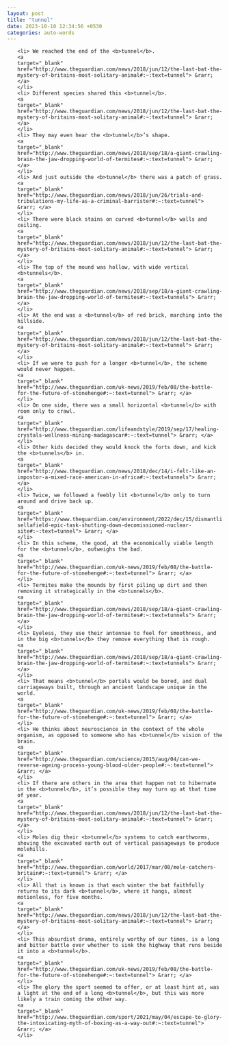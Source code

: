 ```yaml
---
layout: post
title: "tunnel"
date: 2023-10-10 12:34:56 +0530
categories: auto-words
---
```

<ol>

    <li> We reached the end of the <b>tunnel</b>.
    <a 
    target="_blank" 
    href="http://www.theguardian.com/news/2018/jun/12/the-last-bat-the-mystery-of-britains-most-solitary-animal#:~:text=tunnel"> &rarr; </a>
    </li>
    <li> Different species shared this <b>tunnel</b>.
    <a 
    target="_blank" 
    href="http://www.theguardian.com/news/2018/jun/12/the-last-bat-the-mystery-of-britains-most-solitary-animal#:~:text=tunnel"> &rarr; </a>
    </li>
    <li> They may even hear the <b>tunnel</b>’s shape.
    <a 
    target="_blank" 
    href="http://www.theguardian.com/news/2018/sep/18/a-giant-crawling-brain-the-jaw-dropping-world-of-termites#:~:text=tunnel"> &rarr; </a>
    </li>
    <li> And just outside the <b>tunnel</b> there was a patch of grass.
    <a 
    target="_blank" 
    href="http://www.theguardian.com/news/2018/jun/26/trials-and-tribulations-my-life-as-a-criminal-barrister#:~:text=tunnel"> &rarr; </a>
    </li>
    <li> There were black stains on curved <b>tunnel</b> walls and ceiling.
    <a 
    target="_blank" 
    href="http://www.theguardian.com/news/2018/jun/12/the-last-bat-the-mystery-of-britains-most-solitary-animal#:~:text=tunnel"> &rarr; </a>
    </li>
    <li> The top of the mound was hollow, with wide vertical <b>tunnels</b>.
    <a 
    target="_blank" 
    href="http://www.theguardian.com/news/2018/sep/18/a-giant-crawling-brain-the-jaw-dropping-world-of-termites#:~:text=tunnels"> &rarr; </a>
    </li>
    <li> At the end was a <b>tunnel</b> of red brick, marching into the hillside.
    <a 
    target="_blank" 
    href="http://www.theguardian.com/news/2018/jun/12/the-last-bat-the-mystery-of-britains-most-solitary-animal#:~:text=tunnel"> &rarr; </a>
    </li>
    <li> If we were to push for a longer <b>tunnel</b>, the scheme would never happen.
    <a 
    target="_blank" 
    href="http://www.theguardian.com/uk-news/2019/feb/08/the-battle-for-the-future-of-stonehenge#:~:text=tunnel"> &rarr; </a>
    </li>
    <li> On one side, there was a small horizontal <b>tunnel</b> with room only to crawl.
    <a 
    target="_blank" 
    href="http://www.theguardian.com/lifeandstyle/2019/sep/17/healing-crystals-wellness-mining-madagascar#:~:text=tunnel"> &rarr; </a>
    </li>
    <li> Other kids decided they would knock the forts down, and kick the <b>tunnels</b> in.
    <a 
    target="_blank" 
    href="http://www.theguardian.com/news/2018/dec/14/i-felt-like-an-impostor-a-mixed-race-american-in-africa#:~:text=tunnels"> &rarr; </a>
    </li>
    <li> Twice, we followed a feebly lit <b>tunnel</b> only to turn around and drive back up.
    <a 
    target="_blank" 
    href="https://www.theguardian.com/environment/2022/dec/15/dismantling-sellafield-epic-task-shutting-down-decomissioned-nuclear-site#:~:text=tunnel"> &rarr; </a>
    </li>
    <li> In this scheme, the good, at the economically viable length for the <b>tunnel</b>, outweighs the bad.
    <a 
    target="_blank" 
    href="http://www.theguardian.com/uk-news/2019/feb/08/the-battle-for-the-future-of-stonehenge#:~:text=tunnel"> &rarr; </a>
    </li>
    <li> Termites make the mounds by first piling up dirt and then removing it strategically in the <b>tunnels</b>.
    <a 
    target="_blank" 
    href="http://www.theguardian.com/news/2018/sep/18/a-giant-crawling-brain-the-jaw-dropping-world-of-termites#:~:text=tunnels"> &rarr; </a>
    </li>
    <li> Eyeless, they use their antennae to feel for smoothness, and in the big <b>tunnels</b> they remove everything that is rough.
    <a 
    target="_blank" 
    href="http://www.theguardian.com/news/2018/sep/18/a-giant-crawling-brain-the-jaw-dropping-world-of-termites#:~:text=tunnels"> &rarr; </a>
    </li>
    <li> That means <b>tunnel</b> portals would be bored, and dual carriageways built, through an ancient landscape unique in the world.
    <a 
    target="_blank" 
    href="http://www.theguardian.com/uk-news/2019/feb/08/the-battle-for-the-future-of-stonehenge#:~:text=tunnel"> &rarr; </a>
    </li>
    <li> He thinks about neuroscience in the context of the whole organism, as opposed to someone who has <b>tunnel</b> vision of the brain.
    <a 
    target="_blank" 
    href="http://www.theguardian.com/science/2015/aug/04/can-we-reverse-ageing-process-young-blood-older-people#:~:text=tunnel"> &rarr; </a>
    </li>
    <li> If there are others in the area that happen not to hibernate in the <b>tunnel</b>, it’s possible they may turn up at that time of year.
    <a 
    target="_blank" 
    href="http://www.theguardian.com/news/2018/jun/12/the-last-bat-the-mystery-of-britains-most-solitary-animal#:~:text=tunnel"> &rarr; </a>
    </li>
    <li> Moles dig their <b>tunnel</b> systems to catch earthworms, shoving the excavated earth out of vertical passageways to produce molehills.
    <a 
    target="_blank" 
    href="http://www.theguardian.com/world/2017/mar/08/mole-catchers-britain#:~:text=tunnel"> &rarr; </a>
    </li>
    <li> All that is known is that each winter the bat faithfully returns to its dark <b>tunnel</b>, where it hangs, almost motionless, for five months.
    <a 
    target="_blank" 
    href="http://www.theguardian.com/news/2018/jun/12/the-last-bat-the-mystery-of-britains-most-solitary-animal#:~:text=tunnel"> &rarr; </a>
    </li>
    <li> This absurdist drama, entirely worthy of our times, is a long and bitter battle over whether to sink the highway that runs beside it into a <b>tunnel</b>.
    <a 
    target="_blank" 
    href="http://www.theguardian.com/uk-news/2019/feb/08/the-battle-for-the-future-of-stonehenge#:~:text=tunnel"> &rarr; </a>
    </li>
    <li> The glory the sport seemed to offer, or at least hint at, was a light at the end of a long <b>tunnel</b>, but this was more likely a train coming the other way.
    <a 
    target="_blank" 
    href="http://www.theguardian.com/sport/2021/may/04/escape-to-glory-the-intoxicating-myth-of-boxing-as-a-way-out#:~:text=tunnel"> &rarr; </a>
    </li>
